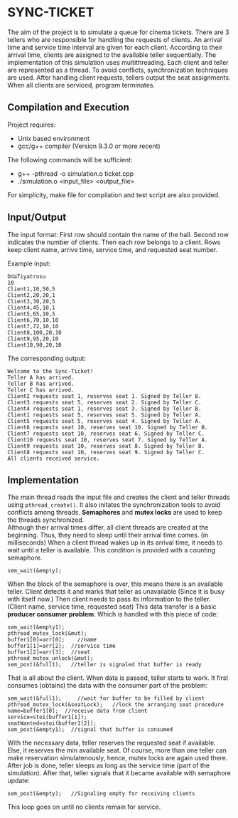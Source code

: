 # SYNC-TICKET

The aim of the project is to simulate a queue for cinema tickets. There are 3 tellers who are responsible for handling the requests of clients. An arrival time and service time interval are given for each client. According to their arrival time, clients are assigned to the available teller sequentially. The implementation of this simulation uses multithreading. Each client and teller are represented as a thread. To avoid conflicts, synchronization techniques are used. After handling client requests, tellers output the seat assignments. When all clients are serviced, program terminates.

## Compilation and Execution

Project requires: 
* Unix based environment 
* gcc/g++ compiler (Version 9.3.0 or more recent)
<!-- end of the list -->
The following commands will be sufficient:
* g++ -pthread -o simulation.o ticket.cpp
* ./simulation.o <input_file> <output_file>
<!-- end of the list -->
For simplicity, make file for compilation and test script are also provided.

## Input/Output

The input format: First row should contain the name of the hall. Second row indicates the number of clients. Then each row belongs to a client. Rows keep client name, arrive time, service time, and requested seat number.

Example input:

```
OdaTiyatrosu
10
Client1,10,50,5
Client2,20,20,1
Client3,30,20,5
Client4,45,10,1
Client5,65,10,5
Client6,70,10,10
Client7,72,10,10
Client8,100,20,10
Client9,95,20,10
Client10,90,20,10

```

The corresponding output:

```
Welcome to the Sync-Ticket!
Teller A has arrived.
Teller B has arrived.
Teller C has arrived.
Client2 requests seat 1, reserves seat 1. Signed by Teller B.
Client3 requests seat 5, reserves seat 2. Signed by Teller C.
Client4 requests seat 1, reserves seat 3. Signed by Teller B.
Client1 requests seat 5, reserves seat 5. Signed by Teller A.
Client5 requests seat 5, reserves seat 4. Signed by Teller A.
Client6 requests seat 10, reserves seat 10. Signed by Teller B.
Client7 requests seat 10, reserves seat 6. Signed by Teller C.
Client10 requests seat 10, reserves seat 7. Signed by Teller A.
Client9 requests seat 10, reserves seat 8. Signed by Teller B.
Client8 requests seat 10, reserves seat 9. Signed by Teller C.
All clients received service.

```

## Implementation

The main thread reads the input file and creates the client and teller threads using `pthread_create()`. It also initates the synchronization tools to avoid conflicts among threads. **Semaphores** and **mutex locks** are used to keep the threads synchronized.  \
Although their arrival times differ, all client threads are created at the beginning. Thus, they need to sleep until their arrival time comes. (in milliseconds) When a client thread wakes up in its arrival time, it needs to wait until a teller is available. This condition is provided with a counting semaphore.
```
sem_wait(&empty);
```
When the block of the semaphore is over, this means there is an available teller. Client detects it and marks that teller as unavailable (Since it is busy with itself now.) Then client needs to pass its information to the teller. (Client name, service time, requested seat) This data transfer is a basic **producer consumer problem**. Which is handled with this piece of code:
``` 
sem_wait(&empty1);
pthread_mutex_lock(&mut);
buffer1[0]=arr[0];    //name
buffer1[1]=arr[2];  //service time
buffer1[2]=arr[3];  //seat
pthread_mutex_unlock(&mut);
sem_post(&full1);   //teller is signaled that buffer is ready
```
That is all about the client. When data is passed, teller starts to work. It first consumes (obtains) the data with the consumer part of the problem:
``` 
sem_wait(&full1);     //wait for buffer to be filled by client
pthread_mutex_lock(&seatLock);   //lock the arranging seat procedure
name=buffer1[0];  //receive data from client
service=stoi(buffer1[1]);
seatWanted=stoi(buffer1[2]);
sem_post(&empty1);  //signal that buffer is consumed
```
With the necessary data, teller reserves the requested seat if available. Else, it reserves the min available seat. Of course, more than one teller can make reservation simulatenously, hence, mutex locks are again used there. After job is done, teller sleeps as long as the service time (part of the simulation). After that, teller signals that it became available with semaphore update:
```
sem_post(&empty);   //Signaling empty for receiving clients 
```
This loop goes on until no clients remain for service.


